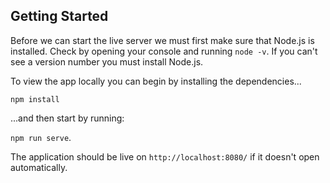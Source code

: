 ## Getting Started

Before we can start the live server we must first make sure that Node.js is installed. Check by opening your console and running `node -v`. If you can't see a version number you must install Node.js.

To view the app locally you can begin by installing the dependencies...

`npm install`

...and then start by running:

`npm run serve`.

The application should be live on `http://localhost:8080/` if it doesn't open automatically.
